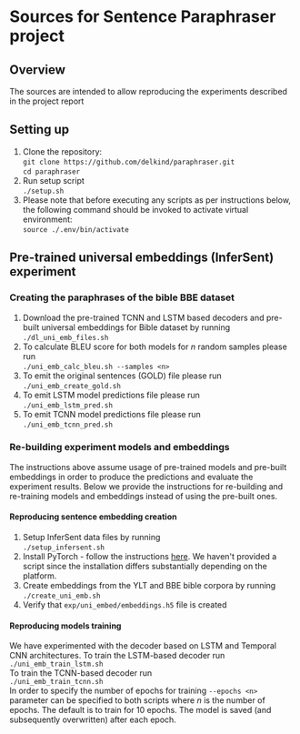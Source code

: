 # Sources for Sentence Paraphraser project

## Overview
The sources are intended to allow reproducing the experiments described in the project report
## Setting up
1. Clone the repository: <br>
`git clone https://github.com/delkind/paraphraser.git`<br>
`cd paraphraser`
1. Run setup script<br> 
`./setup.sh`
1. Please note that before executing any scripts as per instructions below, the following command should be invoked
to activate virtual environment:<br>
`source ./.env/bin/activate`
 
## Pre-trained universal embeddings (InferSent) experiment
 
### Creating the paraphrases of the bible BBE dataset
1. Download the pre-trained TCNN and LSTM based decoders and pre-built universal embeddings for Bible dataset by running<br>
`./dl_uni_emb_files.sh`
1. To calculate BLEU score for both models for _n_ random samples please run<br>
`./uni_emb_calc_bleu.sh --samples <n>`
1. To emit the original sentences (GOLD) file please run<br>
`./uni_emb_create_gold.sh`
1. To emit LSTM model predictions file please run<br>
`./uni_emb_lstm_pred.sh`
1. To emit TCNN model predictions file please run<br>
`./uni_emb_tcnn_pred.sh`

### Re-building experiment models and embeddings

The instructions above assume usage of pre-trained models and pre-built embeddings in order to produce the predictions 
and evaluate the experiment results. Below we provide the instructions for re-building and re-training models and 
embeddings instead of using the pre-built ones.  

#### Reproducing sentence embedding creation
1. Setup InferSent data files by running<br>
`./setup_infersent.sh`
1. Install PyTorch - follow the instructions [here](https://pytorch.org/get-started/locally/). 
We haven't provided a script since the installation differs substantially depending on the platform. 
1. Create embeddings from the YLT and BBE bible corpora by running<br>
`./create_uni_emb.sh`
1. Verify that `exp/uni_embed/embeddings.h5` file is created

#### Reproducing models training
We have experimented with the decoder based on LSTM and Temporal CNN architectures. To train the LSTM-based decoder
run<br>
`./uni_emb_train_lstm.sh`
<br>To train the TCNN-based decoder run <br>
`./uni_emb_train_tcnn.sh`
 <br>In order to specify the number of epochs for training `--epochs <n>` parameter can be specified to both scripts
 where _n_ is the number of epochs. The default is to train for 10 epochs. The model is saved (and subsequently overwritten) 
 after each epoch.
